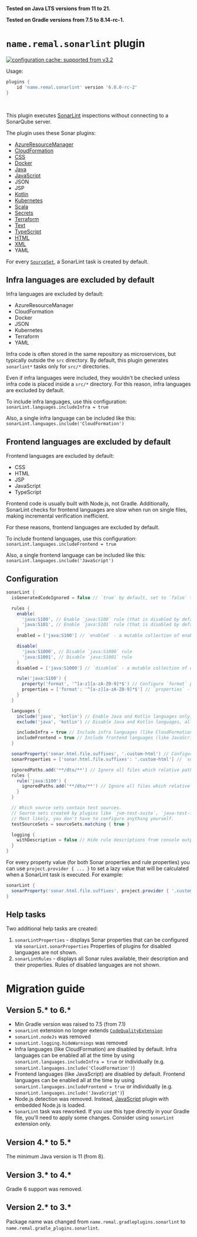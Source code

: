 **Tested on Java LTS versions from <!--property:java-runtime.min-version-->11<!--/property--> to <!--property:java-runtime.max-version-->21<!--/property-->.**

**Tested on Gradle versions from <!--property:gradle-api.min-version-->7.5<!--/property--> to <!--property:gradle-api.max-version-->8.14-rc-1<!--/property-->.**

# `name.remal.sonarlint` plugin

[![configuration cache: supported from v3.2](https://img.shields.io/static/v1?label=configuration%20cache&message=supported+from+v3.2&color=success)](https://docs.gradle.org/current/userguide/configuration_cache.html)

Usage:

<!--plugin-usage:name.remal.sonarlint-->
```groovy
plugins {
    id 'name.remal.sonarlint' version '6.0.0-rc-2'
}
```
<!--/plugin-usage-->

&nbsp;

This plugin executes [SonarLint](https://www.sonarlint.org/) inspections without connecting to a SonarQube server.

The plugin uses these Sonar plugins:
<!--sonar-plugins-list-->

* [AzureResourceManager](https://rules.sonarsource.com/azureresourcemanager/)
* [CloudFormation](https://rules.sonarsource.com/cloudformation/)
* [CSS](https://rules.sonarsource.com/css/)
* [Docker](https://rules.sonarsource.com/docker/)
* [Java](https://rules.sonarsource.com/java/)
* [JavaScript](https://rules.sonarsource.com/javascript/)
* JSON
* JSP
* [Kotlin](https://rules.sonarsource.com/kotlin/)
* [Kubernetes](https://rules.sonarsource.com/kubernetes/)
* [Scala](https://rules.sonarsource.com/scala/)
* [Secrets](https://rules.sonarsource.com/secrets/)
* [Terraform](https://rules.sonarsource.com/terraform/)
* [Text](https://rules.sonarsource.com/text/)
* [TypeScript](https://rules.sonarsource.com/typescript/)
* [HTML](https://rules.sonarsource.com/web/)
* [XML](https://rules.sonarsource.com/xml/)
* YAML

<!--/sonar-plugins-list-->

For every [`SourceSet`](https://docs.gradle.org/current/javadoc/org/gradle/api/tasks/SourceSet.html), a SonarLint task is created by default.

## Infra languages are excluded by default

Infra languages are excluded by default:
<!--iterable-property:infraLanguageNames-->
* AzureResourceManager
* CloudFormation
* Docker
* JSON
* Kubernetes
* Terraform
* YAML
<!--/iterable-property-->

Infra code is often stored in the same repository as microservices, but typically outside the `src` directory.
By default, this plugin generates `sonarlint*` tasks only for `src/*` directories.

Even if infra languages were included, they wouldn't be checked unless infra code is placed inside a `src/*` directory.
For this reason, infra languages are excluded by default.

To include infra languages, use this configuration: `sonarLint.languages.includeInfra = true`

Also, a single infra language can be included like this: `sonarLint.languages.include('CloudFormation')`

## Frontend languages are excluded by default

Frontend languages are excluded by default:
<!--iterable-property:frontendLanguageNames-->
* CSS
* HTML
* JSP
* JavaScript
* TypeScript
<!--/iterable-property-->

Frontend code is usually built with Node.js, not Gradle.
Additionally, SonarLint checks for frontend languages are slow when run on single files, making incremental verification inefficient.

For these reasons, frontend languages are excluded by default.

To include frontend languages, use this configuration: `sonarLint.languages.includeFrontend = true`

Also, a single frontend language can be included like this: `sonarLint.languages.include('JavaScript')`

## Configuration

```groovy
sonarLint {
  isGeneratedCodeIgnored = false // `true` by default, set to `false` to validate generated code (code inside `./build/`)

  rules {
    enable(
      'java:S100', // Enable `java:S100` rule (that is disabled by default)
      'java:S101', // Enable `java:S101` rule (that is disabled by default)
    )
    enabled = ['java:S100'] // `enabled` - a mutable collection of enabled rules

    disable(
      'java:S1000', // Disable `java:S1000` rule
      'java:S1001', // Disable `java:S1001` rule
    )
    disabled = ['java:S1000'] // `disabled` - a mutable collection of disabled rules

    rule('java:S100') {
      property('format', '^[a-z][a-zA-Z0-9]*$') // Configure `format` property for `java:S100` rule
      properties = ['format': '^[a-z][a-zA-Z0-9]*$'] // `properties` - a mutable map of rule properties
    }
  }

  languages {
    include('java', 'kotlin') // Enable Java and Kotlin languages only, all other languages become disabled
    exclude('java', 'kotlin') // Disable Java and Kotlin languages, all other languages remain enabled

    includeInfra = true // Include infra languages (like CloudFormation) that are excluded by default
    includeFrontend = true // Include frontend languages (like JavaScript) that are excluded by default
  }

  sonarProperty('sonar.html.file.suffixes', '.custom-html') // Configure `sonar.html.file.suffixes` Sonar property
  sonarProperties = ['sonar.html.file.suffixes': '.custom-html'] // `sonarProperties` - a mutable map of Sonar properties

  ignoredPaths.add('**/dto/**') // Ignore all files which relative path matches `**/dto/**` glob for all rules
  rules {
    rule('java:S100') {
      ignoredPaths.add('**/dto/**') // Ignore all files which relative path matches `**/dto/**` glob for rule `java:S100`
    }
  }

  // Which source sets contain test sources.
  // Source sets created by plugins like `jvm-test-suite`, `java-test-fixtures`, or `name.remal.test-source-sets` are automatically handled.
  // Most likely, you don't have to configure anything yourself.
  testSourceSets = sourceSets.matching { true }

  logging {
    withDescription = false // Hide rule descriptions from console output
  }
}
```

For every property value (for both Sonar properties and rule properties) you can use `project.provider { ... }` to set a lazy value that will be calculated when a SonarLint task is executed. For example:

```groovy
sonarLint {
  sonarProperty('sonar.html.file.suffixes', project.provider { '.custom-html' })
}
```

## Help tasks

Two additional help tasks are created:

1. `sonarLintProperties` - displays Sonar properties that can be configured via `sonarLint.sonarProperties`
   Properties of plugins for disabled languages are not shown.
2. `sonarLintRules` - displays all Sonar rules available, their description and their properties.
   Rules of disabled languages are not shown.

# Migration guide

## Version 5.* to 6.*

* Min Gradle version was raised to 7.5 (from 7.1)
* `sonarLint` extension no longer extends [`CodeQualityExtension`](https://docs.gradle.org/current/javadoc/org/gradle/api/plugins/quality/CodeQualityExtension.html)
* `sonarLint.nodeJs` was removed
* `sonarLint.logging.hideWarnings` was removed
* Infra languages (like CloudFormation) are disabled by default.
  Infra languages can be enabled all at the time by using `sonarLint.languages.includeInfra = true`
  or individually (e.g. `sonarLint.languages.include('CloudFormation')`)
* Frontend languages (like JavaScript) are disabled by default.
  Frontend languages can be enabled all at the time by using `sonarLint.languages.includeFrontend = true`
  or individually (e.g. `sonarLint.languages.include('JavaScript')`)
* Node.js detection was removed.
  Instead, [JavaScript](https://rules.sonarsource.com/javascript/) plugin with embedded Node.js is loaded.
* `SonarLint` task was reworked.
  If you use this type directly in your Gradle file, you'll need to apply some changes.
  Consider using `sonarLint` extension only.

## Version 4.* to 5.*

The minimum Java version is 11 (from 8).

## Version 3.* to 4.*

Gradle 6 support was removed.

## Version 2.* to 3.*

Package name was changed from `name.remal.gradleplugins.sonarlint` to `name.remal.gradle_plugins.sonarlint`.
